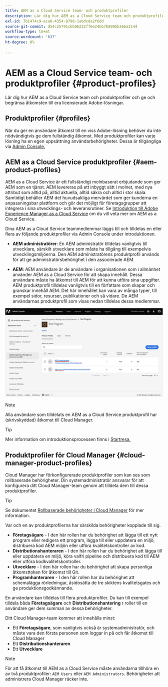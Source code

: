 ```yaml
---
title: AEM as a Cloud Service team- och produktprofiler
description: Lär dig hur AEM as a Cloud Service team och produktprofiler och ge och begränsa åtkomsten till era licensierade Adobe-lösningar.
exl-id: 7b1474c9-aca0-4354-8798-1abdcda2f6dd
source-git-commit: d54c25791cbb06232ff6e24bb7b8005b366a2144
workflow-type: tm+mt
source-wordcount: '637'
ht-degree: 0%

---
```


# AEM as a Cloud Service team- och produktprofiler {#product-profiles}

Lär dig hur AEM as a Cloud Service team och produktprofiler och ge och begränsa åtkomsten till era licensierade Adobe-lösningar.

## Produktprofiler {#profiles}

När du ger en användare åtkomst till en viss Adobe-lösning behöver du inte nödvändigtvis ge dem fullständig åtkomst. Med produktprofiler kan varje lösning ha en egen uppsättning användarbehörigheter. Dessa är tillgängliga via [Admin Console.](/help/journey-onboarding/admin-console.md)

## AEM as a Cloud Service produktprofiler {#aem-product-profiles}

AEM as a Cloud Service är ett fullständigt molnbaserat erbjudande som ger AEM som en tjänst. AEM levereras på ett inbyggt sätt i molnet, med nya attribut som alltid på, alltid aktuella, alltid säkra och alltid i stor skala. Samtidigt behåller AEM det huvudsakliga mervärdet som ger kunderna en anpassningsbar plattform och gör det möjligt för företagsgrupper att integrera i sina utvecklings- och leveransrutiner. Se [Introduktion till Adobe Experience Manager as a Cloud Service](/help/overview/introduction.md) om du vill veta mer om AEM as a Cloud Service.

Dina AEM as a Cloud Service teammedlemmar läggs till och tilldelas en eller flera av följande produktprofiler via Admin Console under introduktionen.

* **AEM administratörer**: En AEM administratör tilldelas vanligtvis till utvecklare, särskilt utvecklare som måste ha tillgång till exempelvis utvecklingsmiljöerna. Den AEM administratörens produktprofil används för att ge administratörsbehörighet i den associerade AEM.

* **AEM**: AEM användare är de användare i organisationen som i allmänhet använder AEM as a Cloud Service för att skapa innehåll. Dessa användare måste ha åtkomst till AEM för att kunna utföra sina uppgifter. AEM produktprofil tilldelas vanligtvis till en författare som skapar och granskar innehåll AEM. Det här innehållet kan vara av många typer, till exempel sidor, resurser, publikationer och så vidare. De AEM användarnas produktprofil som visas nedan tilldelas dessa medlemmar.

![Produktprofiler](/help/onboarding/assets/admin-console-profiles.png)

>[!NOTE]
>
>Alla användare som tilldelats en AEM as a Cloud Service produktprofil har (skrivskyddad) åtkomst till Cloud Manager.

>[!TIP]
>
>Mer information om introduktionsprocessen finns i [Startresa.](/help/journey-onboarding/overview.md)

## Produktprofiler för Cloud Manager {#cloud-manager-product-profiles}

Cloud Manager har förkonfigurerade produktprofiler som kan ses som rollbaserade behörigheter. Din systemadministratör ansvarar för att konfigurera ditt Cloud Manager-team genom att tilldela dem till dessa produktprofiler.

>[!TIP]
>
>Se dokumentet [Rollbaserade behörigheter i Cloud Manager](/help/onboarding/cloud-manager-introduction.md#role-based-permissions) för mer information.

Var och en av produktprofilerna har särskilda behörigheter kopplade till sig.

* **Företagsägare** - I den här rollen har du behörighet att lägga till ett nytt program eller redigera ett program, lägga till eller uppdatera en miljö, distribuera kod AEM miljön eller utföra kvalitetskontroller av kod.
* **Distributionshanteraren** - I den här rollen har du behörighet att lägga till eller uppdatera en miljö, köra valfri pipeline och distribuera kod till AEM eller utföra kodkvalitetskontroller.
* **Utvecklare** - I den här rollen har du behörighet att skapa personliga åtkomsttoken för åtkomst till Git.
* **Programhanteraren** - I den här rollen har du behörighet att schemalägga rörledningar, åsidosätta de tre skiktens kvalitetsgates och ge produktionsgodkännande.

En användare kan tilldelas till flera produktprofiler. Du kan till exempel tilldela båda **Företagsägare** och **Distributionshantering** r roller till en användare ger dem summan av dessa behörigheter.

Ditt Cloud Manager-team kommer att innehålla minst:

* Ett **Företagsägare**, som vanligtvis också är systemadministratör, och måste vara den första personen som loggar in på och får åtkomst till Cloud Manager
* Ett **Distributionshanteraren**
* Ett **Utvecklare**

>[!NOTE]
>
>För att få åtkomst till AEM as a Cloud Service måste användarna tillhöra en av två produktprofiler: `AEM Users` eller `AEM Administrators`. Behörigheter att administrera Cloud Manager räcker inte.
